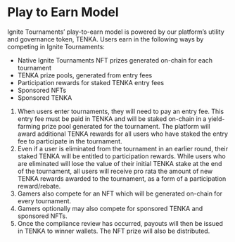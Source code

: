 # Play to Earn Model

Ignite Tournaments’ play-to-earn model is powered by our platform’s utility and governance token, TENKA. Users earn in the following ways by competing in Ignite Tournaments:

* Native Ignite Tournaments NFT prizes generated on-chain for each tournament
* TENKA prize pools, generated from entry fees
* Participation rewards for staked TENKA entry fees
* Sponsored NFTs
* Sponsored TENKA

1. When users enter tournaments, they will need to pay an entry fee. This entry fee must be paid in TENKA and will be staked on-chain in a yield-farming prize pool generated for the tournament. The platform will award additional TENKA rewards for all users who have staked the entry fee to participate in the tournament.
2. Even if a user is eliminated from the tournament in an earlier round, their staked TENKA will be entitled to participation rewards. While users who are eliminated will lose the value of their initial TENKA stake at the end of the tournament, all users will receive pro rata the amount of new TENKA rewards awarded to the tournament, as a form of a participation reward/rebate.
3. Gamers also compete for an NFT which will be generated on-chain for every tournament.
4. Gamers optionally may also compete for sponsored TENKA and sponsored NFTs.
5. Once the compliance review has occurred, payouts will then be issued in TENKA to winner wallets. The NFT prize will also be distributed.
